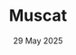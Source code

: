 ---
layout: post
date: 29 May 2025
title: Muscat
place: Muscat
camera: iPhone 11
card-image: 0
banner-image: 0
banner-offset: 60
gallery:
  - image: https://cdn.cdnjson.com/pic.html?url=https://i.imgur.com/rWLErvy.jpeg
    description: "Sultan Qaboos Grand Mosque"
  - image: https://cdn.cdnjson.com/pic.html?url=https://i.imgur.com/FZ0qRMu.jpeg
  - image: https://cdn.cdnjson.com/pic.html?url=https://i.imgur.com/6zXISfz.jpeg
  - image: https://cdn.cdnjson.com/pic.html?url=https://i.imgur.com/cTB0OA0.jpeg
  - image: https://cdn.cdnjson.com/pic.html?url=https://i.imgur.com/mgYH2oR.jpeg
  - image: https://cdn.cdnjson.com/pic.html?url=https://i.imgur.com/35Xh8hP.jpeg
  - image: https://cdn.cdnjson.com/pic.html?url=https://i.imgur.com/CZ340al.jpeg
  - image: https://cdn.cdnjson.com/pic.html?url=https://i.imgur.com/JoGKiSA.jpeg
  - image: https://cdn.cdnjson.com/pic.html?url=https://i.imgur.com/crw2rV5.jpeg
    
---